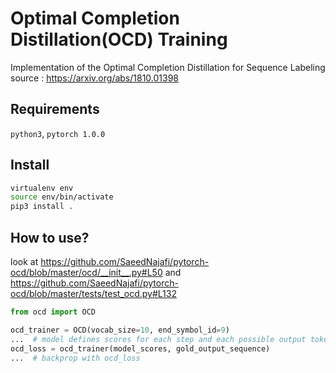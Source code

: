 # Optimal Completion Distillation(OCD) Training
Implementation of the Optimal Completion Distillation for Sequence Labeling </br>
source : https://arxiv.org/abs/1810.01398

## Requirements
`python3`, `pytorch 1.0.0`

## Install
```sh
virtualenv env
source env/bin/activate
pip3 install .
```
## How to use?
look at https://github.com/SaeedNajafi/pytorch-ocd/blob/master/ocd/__init__.py#L50
and </br>
https://github.com/SaeedNajafi/pytorch-ocd/blob/master/tests/test_ocd.py#L132
```python
from ocd import OCD

ocd_trainer = OCD(vocab_size=10, end_symbol_id=9)
...  # model defines scores for each step and each possible output token.
ocd_loss = ocd_trainer(model_scores, gold_output_sequence)
...  # backprop with ocd_loss
```

